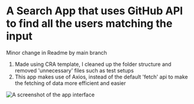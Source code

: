 # A Search App that uses GitHub API to find all the users matching the input
Minor change in Readme by main branch
1. Made using CRA template, I cleaned up the folder structure and removed 'unnecessary' files such as test setups
2. This app makes use of Axios, instead of the default 'fetch' api to make the fetching of data more efficient and easier

![A screenshot of the app interface](./screenshot.png)
